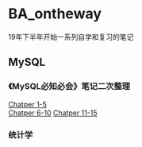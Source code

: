 # BA_ontheway
19年下半年开始一系列自学和复习的笔记

## MySQL

### 《MySQL必知必会》笔记二次整理
[Chatper 1-5](MySQL/MySQLCC_Chatper01-05)  
[Chatper 6-10](MySQL/MySQLCC_Chatper06-10)
[Chatper 11-15](MySQL/MySQLCC_Chatper11-15)

### 统计学


